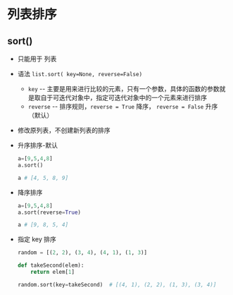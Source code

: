# 列表排序

## sort()

+ 只能用于 列表

+ 语法 `list.sort( key=None, reverse=False)`

  + `key` -- 主要是用来进行比较的元素，只有一个参数，具体的函数的参数就是取自于可迭代对象中，指定可迭代对象中的一个元素来进行排序
  + `reverse` -- 排序规则，`reverse = True` 降序， `reverse = False` 升序（默认）

+ 修改原列表，不创建新列表的排序

+ 升序排序-默认

  ```py
  a=[9,5,4,8]
  a.sort()

  a # [4, 5, 8, 9]
  ```

+ 降序排序

  ```py
  a=[9,5,4,8]
  a.sort(reverse=True)

  a # [9, 8, 5, 4]
  ```

+ 指定 key 排序

  ```py
  random = [(2, 2), (3, 4), (4, 1), (1, 3)]

  def takeSecond(elem):
      return elem[1]

  random.sort(key=takeSecond)  # [(4, 1), (2, 2), (1, 3), (3, 4)]
  ```

